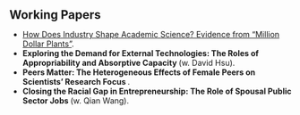 <h1 id="paper"></h1>

<h2 style="margin: 100px 0px 10px;">Working Papers</h2>

<ul>

<li><span style="color:#e74d3c"><a href="https://www.dropbox.com/scl/fi/9v0csu7ycc5joxxy8dnau/MDP_Xia.pdf?rlkey=i8rk8wumgvrjhzvu1952zcbi3&st=06v12alq&dl=0">How Does Industry Shape Academic Science? Evidence from “Million Dollar Plants”</a></span>.</li>
<li><strong>Exploring the Demand for External Technologies: The Roles of Appropriability and Absorptive Capacity </strong>(w. David Hsu).</li>
<li><strong>Peers Matter: The Heterogeneous Effects of Female Peers on Scientists’ Research Focus </strong>.</li>
<li><strong> Closing the Racial Gap in Entrepreneurship: The Role of Spousal Public Sector Jobs </strong> (w. Qian Wang).</li>

</ul>
